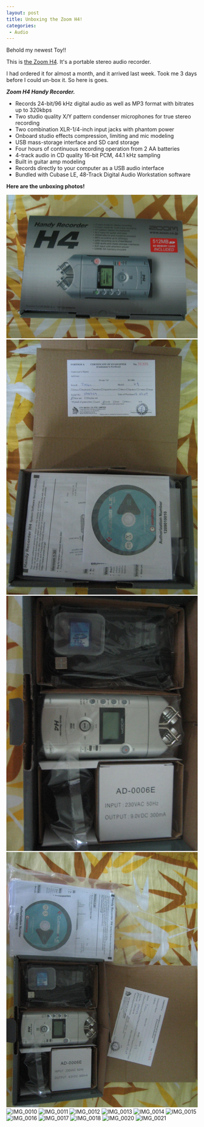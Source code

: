 ```yaml
---
layout: post
title: Unboxing the Zoom H4!
categories:
 - Audio
---
```


Behold my newest Toy!!

This is [the Zoom H4][0]. It's a portable stereo audio recorder.

I had ordered it for almost a month, and it arrived last week. Took me 3 days before I could un-box it. So here is goes.

**_Zoom H4 Handy Recorder._**

* Records 24-bit/96 kHz digital audio as well as MP3 format with bitrates up to 320kbps
* Two studio quality X/Y pattern condenser microphones for true stereo recording
* Two combination XLR-1/4-inch input jacks with phantom power
* Onboard studio effects compression, limiting and mic modeling
* USB mass-storage interface and SD card storage
* Four hours of continuous recording operation from 2 AA batteries
* 4-track audio in CD quality 16-bit PCM, 44.1 kHz sampling
* Built in guitar amp modeling
* Records directly to your computer as a USB audio interface
* Bundled with Cubase LE, 48-Track Digital Audio Workstation software

**Here are the unboxing photos!**

![IMG_0005](../images/2007/07/IMG_0005.jpeg)
![IMG_0006](../images/2007/07/IMG_0006.jpg)
![IMG_0007](../images/2007/07/IMG_0007.jpg)
![IMG_0008](../images/2007/07/IMG_0008.jpg)
![IMG_0010](../images/2007/07/IMG_00010.jpg)
![IMG_0011](../images/2007/07/IMG_00011.jpg)
![IMG_0012](../images/2007/07/IMG_00012.jpg)
![IMG_0013](../images/2007/07/IMG_00013.jpg)
![IMG_0014](../images/2007/07/IMG_00014.jpg)
![IMG_0015](../images/2007/07/IMG_00015.jpg)
![IMG_0016](../images/2007/07/IMG_00016.jpg)
![IMG_0017](../images/2007/07/IMG_00017.jpg)
![IMG_0018](../images/2007/07/IMG_00018.jpg)
![IMG_0020](../images/2007/07/IMG_00020.jpg)
![IMG_0021](../images/2007/07/IMG_00021.jpg)


[0]: http://www.zoom.co.jp/english/products/h4/
